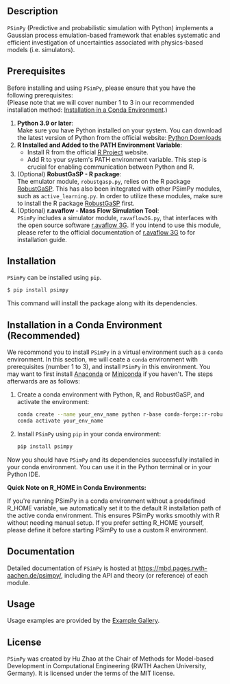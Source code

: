 
## Description

`PSimPy` (Predictive and probabilistic simulation with Python) implements
a Gaussian process emulation-based framework that enables systematic and
efficient investigation of uncertainties associated with physics-based models
(i.e. simulators).

## Prerequisites

Before installing and using `PSimPy`, please ensure that you have the following
prerequisites:\
(Please note that we will cover number 1 to 3 in our recommended installation
method: [Installation in a Conda Environment](#installation-in-a-conda-environment-recommended).)

1. **Python 3.9 or later**:\
    Make sure you have Python installed on your system. You can download the latest
version of Python from the official website:
[Python Downloads](https://www.python.org/downloads/)
2. **R Installed and Added to the PATH Environment Variable**:
   - Install R from the official [R Project](https://www.r-project.org/) website.
   - Add R to your system's PATH environment variable. This step is crucial for
   enabling communication between Python and R.
3. (Optional) **RobustGaSP - R package**:\
   The emulator module, `robustgasp.py`, relies on the R package [RobustGaSP](https://cran.r-project.org/web/packages/RobustGaSP/index.html). This has also been initegrated with other PSimPy modules, such as `active_learning.py`. In order to utilize these modules, make sure to install the R package [RobustGaSP](https://cran.r-project.org/web/packages/RobustGaSP/index.html) first.
4. (Optional) **r.avaflow - Mass Flow Simulation Tool**:\
`PSimPy` includes a simulator module, `ravaflow3G.py`, that interfaces
with the open source software [r.avaflow 3G](https://www.landslidemodels.org/r.avaflow/). If you intend to use this module, please refer to the official documentation of [r.avaflow 3G](https://www.landslidemodels.org/r.avaflow/) to for installation guide.

## Installation

`PSimPy` can be installed using `pip`.

```bash
$ pip install psimpy
```

This command will install the package along with its dependencies.

## Installation in a Conda Environment (Recommended)

We recommond you to install `PSimPy` in a virtual environment such as a `conda`
environment. In this section, we will ceate a `conda` environment with prerequisites (number 1 to 3), and install `PSimPy` in this environment. You may want to first install [Anaconda](https://docs.anaconda.com/free/anaconda/) or [Miniconda](https://docs.conda.io/projects/miniconda/en/latest/) if you haven't. The steps afterwards are as follows:

1. Create a conda environment with Python, R, and RobustGaSP, and activate the environment:

    ```bash
    conda create --name your_env_name python r-base conda-forge::r-robustgasp
    conda activate your_env_name
    ```

2. Install `PSimPy` using `pip` in your conda environment:

    ```bash
    pip install psimpy
    ```

Now you should have `PSimPy` and its dependencies successfully installed in your
conda environment. You can use it in the Python terminal or in your Python IDE.

**Quick Note on R_HOME in Conda Environments:**

If you're running PSimPy in a conda environment without a predefined R_HOME variable, we automatically set it to the default R installation path of the active conda environment. This ensures PSimPy works smoothly with R without needing manual setup. If you prefer setting R_HOME yourself, please define it before starting PSimPy to use a custom R environment.

## Documentation
Detailed documentation of `PSimPy` is hosted at https://mbd.pages.rwth-aachen.de/psimpy/,
including the API and theory (or reference) of each module. 


## Usage
Usage examples are provided by the [Example Gallery](https://mbd.pages.rwth-aachen.de/psimpy/examples.html).


## License

`PSimPy` was created by Hu Zhao at the Chair of Methods for Model-based
Development in Computational Engineering (RWTH Aachen University, Germany). It
is licensed under the terms of the MIT license.
